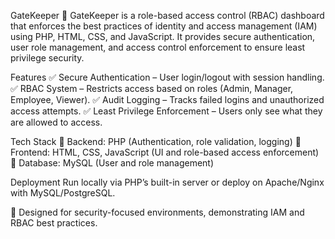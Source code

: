 GateKeeper 🚀
GateKeeper is a role-based access control (RBAC) dashboard that enforces the best practices of identity and access management (IAM) using PHP, HTML, CSS, and JavaScript. It provides secure authentication, user role management, and access control enforcement to ensure least privilege security.

Features
✅ Secure Authentication – User login/logout with session handling.
✅ RBAC System – Restricts access based on roles (Admin, Manager, Employee, Viewer).
✅ Audit Logging – Tracks failed logins and unauthorized access attempts.
✅ Least Privilege Enforcement – Users only see what they are allowed to access.

Tech Stack
🔹 Backend: PHP (Authentication, role validation, logging)
🔹 Frontend: HTML, CSS, JavaScript (UI and role-based access enforcement)
🔹 Database: MySQL (User and role management)

Deployment
Run locally via PHP’s built-in server or deploy on Apache/Nginx with MySQL/PostgreSQL.

🚀 Designed for security-focused environments, demonstrating IAM and RBAC best practices.
